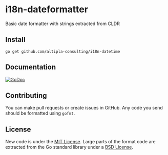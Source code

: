 
# i18n-dateformatter
Basic date formatter with strings extracted from CLDR


## Install

```shell
go get github.com/altipla-consulting/i18n-datetime
```


## Documentation

[![GoDoc](https://godoc.org/github.com/altipla-consulting/i18n-datetime?status.svg)](https://godoc.org/github.com/altipla-consulting/i18n-datetime)


## Contributing

You can make pull requests or create issues in GitHub. Any code you send should be formatted using ```gofmt```.


## License

New code is under the [MIT License](LICENSE). Large parts of the format code are extracted from the Go standard library under a [BSD License](GO-LICENSE).
